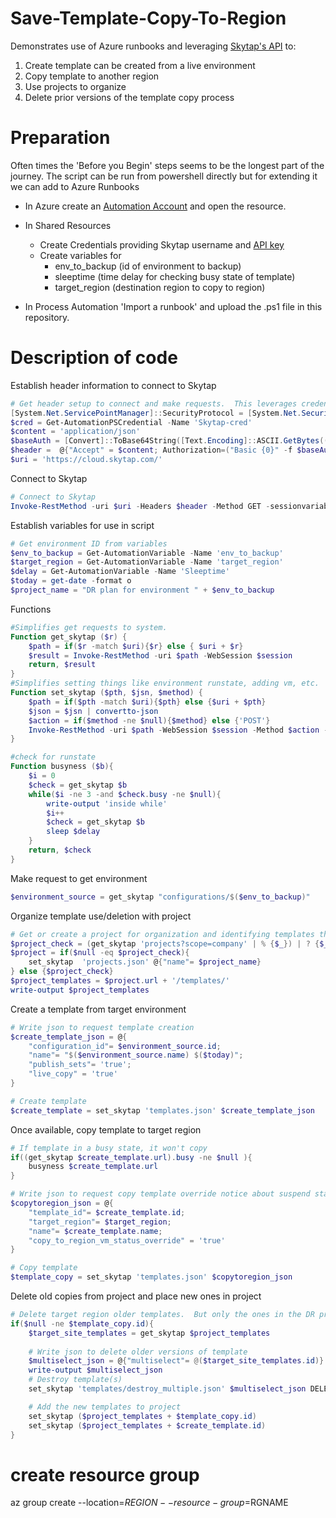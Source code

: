 # Save-Template-Copy-To-Region

Demonstrates use of Azure runbooks and leveraging [Skytap's API](https://help.skytap.com/api-quick-start.html#rest-api-quick-start) to: 
1. Create template can be created from a live environment
1. Copy template to another region
1. Use projects to organize
1. Delete prior versions of the template copy process

# Preparation 

Often times the 'Before you Begin' steps seems to be the longest part of the journey.  The script can be run from powershell directly but for extending it we can add to Azure Runbooks 

- In Azure create an [Automation Account](https://learn.microsoft.com/en-us/azure/automation/automation-create-standalone-account?tabs=azureportal) and open the resource.
- In Shared Resources 
    - Create Credentials providing Skytap username and [API key](https://help.skytap.com/kb-find-api-token.html)
    - Create variables for 
      - env_to_backup (id of environment to backup)
      - sleeptime (time delay for checking busy state of template)
      - target_region (destination region to copy to region)

- In Process Automation 'Import a runbook' and upload the .ps1 file in this repository.
  
# Description of code

Establish header information to connect to Skytap

``` powershell
# Get header setup to connect and make requests.  This leverages credential assets already in Azure
[System.Net.ServicePointManager]::SecurityProtocol = [System.Net.SecurityProtocolType] 'Tls12'
$cred = Get-AutomationPSCredential -Name 'Skytap-cred'
$content = 'application/json'
$baseAuth = [Convert]::ToBase64String([Text.Encoding]::ASCII.GetBytes(("{0}:{1}" -f $cred.UserName, $cred.GetNetworkCredential().Password)))
$header =  @{"Accept" = $content; Authorization=("Basic {0}" -f $baseAuth); "Content_type" = $content}
$uri = 'https://cloud.skytap.com/'
```

Connect to Skytap

``` powershell
# Connect to Skytap
Invoke-RestMethod -uri $uri -Headers $header -Method GET -sessionvariable session
```

Establish variables for use in script
``` powershell
# Get environment ID from variables
$env_to_backup = Get-AutomationVariable -Name 'env_to_backup'
$target_region = Get-AutomationVariable -Name 'target_region'
$delay = Get-AutomationVariable -Name 'Sleeptime'
$today = get-date -format o
$project_name = "DR plan for environment " + $env_to_backup
```

Functions
``` powershell
#Simplifies get requests to system.  
Function get_skytap ($r) {
    $path = if($r -match $uri){$r} else { $uri + $r}
	$result = Invoke-RestMethod -uri $path -WebSession $session 
	return, $result
}
#Simplifies setting things like environment runstate, adding vm, etc.
Function set_skytap ($pth, $jsn, $method) {
    $path = if($pth -match $uri){$pth} else {$uri + $pth}
    $json = $jsn | convertto-json
    $action = if($method -ne $null){$method} else {'POST'}
   	Invoke-RestMethod -uri $path -WebSession $session -Method $action -body $json -ContentType $content
}

#check for runstate
Function busyness ($b){
	$i = 0
	$check = get_skytap $b
	while($i -ne 3 -and $check.busy -ne $null){
		write-output 'inside while'
		$i++
		$check = get_skytap $b
		sleep $delay
	}
	return, $check
}
```
Make request to get environment
``` powershell
$environment_source = get_skytap "configurations/$($env_to_backup)"
```
Organize template use/deletion with project
``` powershell
# Get or create a project for organization and identifying templates that are a part of the backup process.
$project_check = (get_skytap 'projects?scope=company' | % {$_}) | ? {$_.name -like $project_name}
$project = if($null -eq $project_check){
	set_skytap  'projects.json' @{"name"= $project_name}
} else {$project_check}
$project_templates = $project.url + '/templates/'
write-output $project_templates
```
Create a template from target environment
``` powershell
# Write json to request template creation
$create_template_json = @{
    "configuration_id"= $environment_source.id;
	"name"= "$($environment_source.name) $($today)";
    "publish_sets"= 'true';
    "live_copy" = 'true'
}

# Create template 
$create_template = set_skytap 'templates.json' $create_template_json
```
Once available, copy template to target region
``` powershell
# If template in a busy state, it won't copy
if((get_skytap $create_template.url).busy -ne $null ){ 
	busyness $create_template.url
}

# Write json to request copy template override notice about suspend state of vm
$copytoregion_json = @{
    "template_id"= $create_template.id;
    "target_region"= $target_region;
	"name"= $create_template.name;
	"copy_to_region_vm_status_override" = 'true'
}

# Copy template
$template_copy = set_skytap 'templates.json' $copytoregion_json
```
Delete old copies from project and place new ones in project
``` powershell
# Delete target region older templates.  But only the ones in the DR project
if($null -ne $template_copy.id){
	$target_site_templates = get_skytap $project_templates 
	
	# Write json to delete older versions of template
	$multiselect_json = @{"multiselect"= @($target_site_templates.id)}
	write-output $multiselect_json
	# Destroy template(s)
	set_skytap 'templates/destroy_multiple.json' $multiselect_json DELETE

	# Add the new templates to project
	set_skytap ($project_templates + $template_copy.id)
	set_skytap ($project_templates + $create_template.id)
}
```

# create resource group
az group create --location=$REGION --resource-group=$RGNAME

